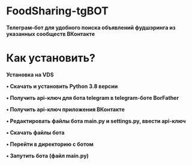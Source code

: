 # FoodSharing-tgBOT
<b>Телеграм-бот для удобного поиска объявлений фудшэринга из указанных сообществ ВКонтакте<br>
# Как установить?
<b>Установка на VDS<b>

• Скачать и установить Python 3.8 версии
  
• Получить api-ключ для бота telegram в telegram-боте BorFather 

• Получить api-ключ приложения ВКонтакте 

• Редактировать файлы бота main.py и settings.py, ввести api-ключ

• Скачать файлы бота

• Перейти в директорию с ботом 

• Запутить бота (файл main.py) 
